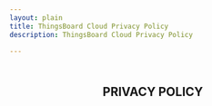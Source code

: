 ```yaml
---
layout: plain
title: ThingsBoard Cloud Privacy Policy
description: ThingsBoard Cloud Privacy Policy

---
```


<br />
<p style="text-align: center; font-size: 1.5em; font-weight: bold;">PRIVACY POLICY</p>
